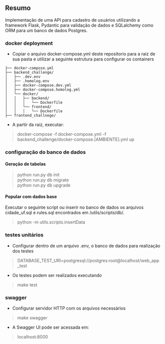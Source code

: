 ## Resumo
Implementação de uma API para cadastro de usuários utilizando a framework Flask, Pydantic para validação de dados e SQLalchemy como ORM para um banco de dados Postgres.

### docker deployment
- Copiar o arquivo docker-compose.yml deste repositorio para a raiz de sua pasta e utilizar a seguinte estrutura para configurar os containers
```
├── docker-compose.yml
├── backend_challenge/
│   ├── .dev.env
│   ├── .homolog.env
│   ├── docker-compose.dev.yml
│   ├── docker-compose.homolog.yml
│   └── docker/
│   │   ├── backend/
│   │   │   └── Dockerfile
│   │   └── frontend/
│   │   │   └── Dockerfile
├── frontend_challnege/
```
- A partir da raiz, executar:
> docker-compose -f docker-compose.yml -f backend_challenge/docker-compose.[AMBIENTE].yml up

### configuração do banco de dados
#### Geração de tabelas
> python run.py db init</br>
> python run.py db migrate</br>
> python run.py db upgrade</br>

#### Popular com dados base
Executar o seguinte script ou inserir no banco de dados os arquivos cidade_uf.sql e rules.sql encontrados em /utils/scripts/db/.
> python -m utils.scripts.insertData

### testes unitários
- Configurar dentro de um arquivo .env, o banco de dados para realização dos testes
> DATABASE_TEST_URI=postgresql://postgres:root@localhost/web_app_test
- Os testes podem ser realizados executando
> make test

### swagger
- Configurar servidor HTTP com os arquivos necessários
> make swagger
- A Swagger UI pode ser acessada em:
> localhost:8000